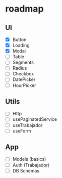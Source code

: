 
# roadmap

## UI

- [x] Button
- [x] Loading
- [x] Modal
- [ ] Table
- [ ] Segments
- [ ] Radius
- [ ] Checkbox
- [ ] DatePicker
- [ ] HourPicker

## Utils
- [ ] Http
- [ ] usePaginatedService
- [ ] useTrabajador
- [ ] useForm

## App

- [ ] Models (basics)
- [ ] Auth (Trabajador)
- [ ] DB Schemas
